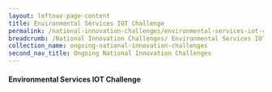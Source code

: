 ```yaml
---
layout: leftnav-page-content
title: Environmental Services IOT Challenge
permalink: /national-innovation-challenges/environmental-services-iot-challenge
breadcrumb: /National Innovation Challenges/ Environmental Services IOT Challenge
collection_name: ongoing-national-innovation-challenges
second_nav_title: Ongoing National Innovation Challenges
---
```


#### **Environmental Services IOT Challenge**
